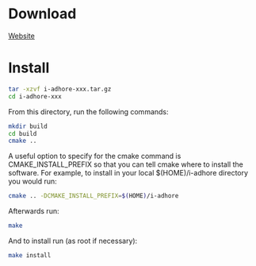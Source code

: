 # Download
[Website](http://bioinformatics.psb.ugent.be/webtools/i-adhore/licensing/)


# Install

```bash
tar -xzvf i-adhore-xxx.tar.gz
cd i-adhore-xxx
```

From this directory, run the following commands:

```bash
mkdir build
cd build
cmake ..
```

A useful option to specify for the cmake command is CMAKE_INSTALL_PREFIX so that
you can tell cmake where to install the software. For example, to install in
your local $(HOME)/i-adhore directory you would run:

```bash
cmake .. -DCMAKE_INSTALL_PREFIX=$(HOME)/i-adhore
```

Afterwards run:

```bash
make
```

And to install run (as root if necessary):

```bash
make install
```
